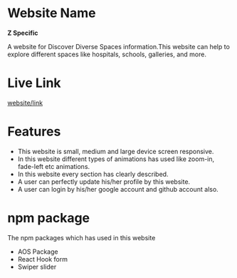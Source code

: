 
# Website Name

**Z Specific**

A website for Discover Diverse Spaces information.This website  can help to explore different spaces like hospitals, schools, galleries, and more.



# Live Link

[website/link](https://assignment-9-7e916.web.app)

# Features

- This website is small, medium and large device screen responsive.
- In this website different types of animations has used like zoom-in, fade-left etc animations.
- In this website every section has clearly described.
- A user can perfectly update his/her profile by this website. 
- A user can login by his/her google account and github account also.

# npm package

The npm packages which has used in this website

- AOS Package
- React Hook form
- Swiper slider






